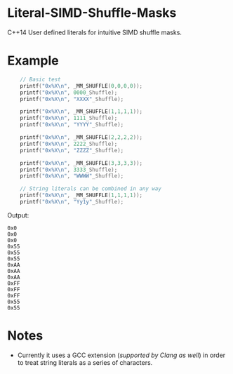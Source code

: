 # Literal-SIMD-Shuffle-Masks
C++14 User defined literals for intuitive SIMD shuffle masks.

# Example

```C++
    // Basic test
    printf("0x%X\n", _MM_SHUFFLE(0,0,0,0));
    printf("0x%X\n", 0000_Shuffle);
    printf("0x%X\n", "XXXX"_Shuffle);

    printf("0x%X\n", _MM_SHUFFLE(1,1,1,1));
    printf("0x%X\n", 1111_Shuffle);
    printf("0x%X\n", "YYYY"_Shuffle);

    printf("0x%X\n", _MM_SHUFFLE(2,2,2,2));
    printf("0x%X\n", 2222_Shuffle);
    printf("0x%X\n", "ZZZZ"_Shuffle);

    printf("0x%X\n", _MM_SHUFFLE(3,3,3,3));
    printf("0x%X\n", 3333_Shuffle);
    printf("0x%X\n", "WWWW"_Shuffle);

    // String literals can be combined in any way
    printf("0x%X\n", _MM_SHUFFLE(1,1,1,1));
    printf("0x%X\n", "Yy1y"_Shuffle);
```

Output:
```
0x0
0x0
0x0
0x55
0x55
0x55
0xAA
0xAA
0xAA
0xFF
0xFF
0xFF
0x55
0x55
```

# Notes

* Currently it uses a GCC extension (_supported by Clang as well_) in order to treat string literals as a series of characters.
